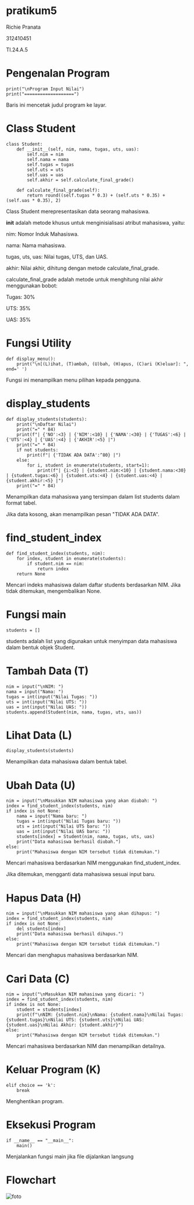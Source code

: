 # pratikum5

Richie Pranata 

312410451

TI.24.A.5
# Pengenalan Program
``` pyhton
print("\nProgram Input Nilai")
print("===================")
```
Baris ini mencetak judul program ke layar.
# Class Student
``` Pyhton
class Student:
    def __init__(self, nim, nama, tugas, uts, uas):
        self.nim = nim
        self.nama = nama
        self.tugas = tugas
        self.uts = uts
        self.uas = uas
        self.akhir = self.calculate_final_grade()

    def calculate_final_grade(self):
        return round((self.tugas * 0.3) + (self.uts * 0.35) + (self.uas * 0.35), 2)
```
Class Student merepresentasikan data seorang mahasiswa.

__init__ adalah metode khusus untuk menginisialisasi atribut mahasiswa, yaitu:

nim: Nomor Induk Mahasiswa.

nama: Nama mahasiswa.

tugas, uts, uas: Nilai tugas, UTS, dan UAS.

akhir: Nilai akhir, dihitung dengan metode calculate_final_grade.

calculate_final_grade adalah metode untuk menghitung nilai akhir menggunakan bobot:

Tugas: 30%

UTS: 35%

UAS: 35%

# Fungsi Utility

``` pyhton
def display_menu():
    print("\n[(L)ihat, (T)ambah, (U)bah, (H)apus, (C)ari (K)eluar]: ", end=' ')
```
Fungsi ini menampilkan menu pilihan kepada pengguna.

# display_students
``` pyhton
def display_students(students):
    print("\nDaftar Nilai")
    print("=" * 84)
    print(f"| {'NO':<3} | {'NIM':<10} | {'NAMA':<30} | {'TUGAS':<6} | {'UTS':<4} | {'UAS':<4} | {'AKHIR':<5} |")
    print("=" * 84)
    if not students:
        print(f"| {'TIDAK ADA DATA':^80} |")
    else:
        for i, student in enumerate(students, start=1):
            print(f"| {i:<3} | {student.nim:<10} | {student.nama:<30} | {student.tugas:<6} | {student.uts:<4} | {student.uas:<4} | {student.akhir:<5} |")
    print("=" * 84)
```
Menampilkan data mahasiswa yang tersimpan dalam list students dalam format tabel.

Jika data kosong, akan menampilkan pesan "TIDAK ADA DATA".

# find_student_index

``` pyhton
def find_student_index(students, nim):
    for index, student in enumerate(students):
        if student.nim == nim:
            return index
    return None
```
Mencari indeks mahasiswa dalam daftar students berdasarkan NIM. Jika tidak ditemukan, mengembalikan None.

# Fungsi main
``` pyhton
students = []
```
students adalah list yang digunakan untuk menyimpan data mahasiswa dalam bentuk objek Student.

# Tambah Data (T)
```pyhton
nim = input("\nNIM: ")
nama = input("Nama: ")
tugas = int(input("Nilai Tugas: "))
uts = int(input("Nilai UTS: "))
uas = int(input("Nilai UAS: "))
students.append(Student(nim, nama, tugas, uts, uas))
```
# Lihat Data (L)
``` pyhton
display_students(students)
```
Menampilkan data mahasiswa dalam bentuk tabel.

# Ubah Data (U)
``` pyhton
nim = input("\nMasukkan NIM mahasiswa yang akan diubah: ")
index = find_student_index(students, nim)
if index is not None:
    nama = input("Nama baru: ")
    tugas = int(input("Nilai Tugas baru: "))
    uts = int(input("Nilai UTS baru: "))
    uas = int(input("Nilai UAS baru: "))
    students[index] = Student(nim, nama, tugas, uts, uas)
    print("Data mahasiswa berhasil diubah.")
else:
    print("Mahasiswa dengan NIM tersebut tidak ditemukan.")
```
Mencari mahasiswa berdasarkan NIM menggunakan find_student_index.

Jika ditemukan, mengganti data mahasiswa sesuai input baru.

# Hapus Data (H)
``` pyhton
nim = input("\nMasukkan NIM mahasiswa yang akan dihapus: ")
index = find_student_index(students, nim)
if index is not None:
    del students[index]
    print("Data mahasiswa berhasil dihapus.")
else:
    print("Mahasiswa dengan NIM tersebut tidak ditemukan.")
```
Mencari dan menghapus mahasiswa berdasarkan NIM.

# Cari Data (C)
``` pyhton
nim = input("\nMasukkan NIM mahasiswa yang dicari: ")
index = find_student_index(students, nim)
if index is not None:
    student = students[index]
    print(f"\nNIM: {student.nim}\nNama: {student.nama}\nNilai Tugas: {student.tugas}\nNilai UTS: {student.uts}\nNilai UAS: {student.uas}\nNilai Akhir: {student.akhir}")
else:
    print("Mahasiswa dengan NIM tersebut tidak ditemukan.")
```
Mencari mahasiswa berdasarkan NIM dan menampilkan detailnya.

# Keluar Program (K)
``` pyhton
elif choice == 'k':
    break
```
Menghentikan program.

# Eksekusi Program
``` pyhton
if __name__ == "__main__":
    main()
```
Menjalankan fungsi main jika file dijalankan langsung

# Flowchart
![foto]()












